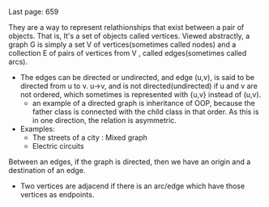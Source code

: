 Last page: 659

They are a way to represent relathionships that exist between a pair of objects. That is, It's a 
set of objects called vertices.
Viewed abstractly, a graph G is simply a set V of vertices(sometimes called nodes) and a collection E
of pairs of vertices from V , called edges(sometimes called arcs).

- The edges can be directed or undirected, and edge (u,v), is said to be directed from u to v. u->v, 
  and is not directed(undirected) if u and v are not ordered, which sometimes is represented with
  {u,v} instead of (u,v).
  - an example of a directed graph is inheritance of OOP, because the father class
    is connected with the child class in that order. As this is in one direction, the relation
    is asymmetric.
- Examples:
  - The streets of a city : Mixed graph
  - Electric circuits 

Between an edges, if the graph is directed, then we have an origin and a destination of an 
edge.

- Two vertices are adjacend if there is an arc/edge which have those vertices as endpoints.
